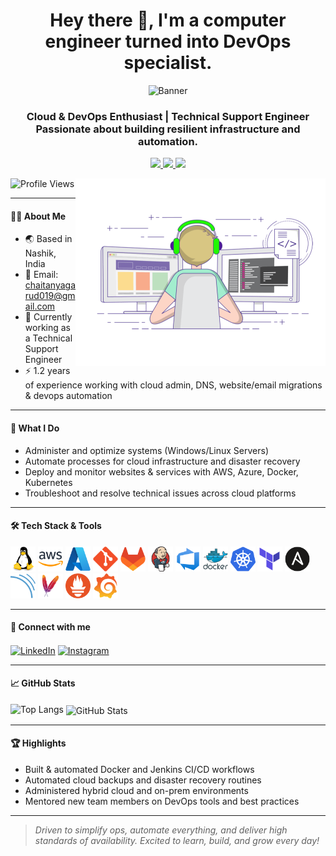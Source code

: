 <h1 align="center">Hey there 👋, I'm a computer engineer turned into DevOps specialist.</h1>

<div align="center">
  <img src="https://github.com/Chaitanya-Garud/Chaitanya-s_Portfolio/blob/main/DEVOPS%20Banner.png" alt="Banner">
</div>

<h3 align="center">
  Cloud & DevOps Enthusiast | Technical Support Engineer<br>
  Passionate about building resilient infrastructure and automation.
</h3>

<p align="center">
  <a href="https://github.com/Chaitanya-Garud">
    <img src="https://img.shields.io/github/followers/Chaitanya-Garud?label=Follow&style=social" />
  </a>
  <a href="https://linkedin.com/in/chaitanya-garud019">
    <img src="https://img.shields.io/badge/LinkedIn-Chaitanya%20Garud-blue?logo=linkedin&style=flat-square" />
  </a>
  <a href="https://instagram.com/chaitanyagarud_">
    <img src="https://img.shields.io/badge/Instagram-Chaitanya_Garud_-E1306C?logo=instagram&style=flat-square" />
  </a>
</p>

<img align="right" alt="Coding" width="400" src="https://raw.githubusercontent.com/devSouvik/devSouvik/master/gif3.gif">

<p align="left">
  <img src="https://komarev.com/ghpvc/?username=Chaitanya-Garud&label=Profile%20views&color=0e75b6&style=flat" alt="Profile Views" />
</p>

---

#### 👨‍💼 About Me

- 🌏 Based in Nashik, India
- 📧 Email: chaitanyagarud019@gmail.com
- 💼 Currently working as a Technical Support Engineer
- ⚡ 1.2 years of experience working with cloud admin, DNS, website/email migrations & devops automation

---

#### 🙌 What I Do

- Administer and optimize systems (Windows/Linux Servers)
- Automate processes for cloud infrastructure and disaster recovery
- Deploy and monitor websites & services with AWS, Azure, Docker, Kubernetes
- Troubleshoot and resolve technical issues across cloud platforms

---

#### 🛠️ Tech Stack & Tools

<p align="left">
  <!-- Operating System -->
  <img src="https://raw.githubusercontent.com/devicons/devicon/master/icons/linux/linux-original.svg" width="40" height="40"/>
  
  <!-- Cloud Platforms -->
  <img src="https://raw.githubusercontent.com/devicons/devicon/master/icons/amazonwebservices/amazonwebservices-original-wordmark.svg" width="40" height="40"/>
  <img src="https://raw.githubusercontent.com/devicons/devicon/master/icons/azure/azure-original.svg" width="40" height="40"/>
  
  <!-- Version Control -->
  <img src="https://raw.githubusercontent.com/devicons/devicon/master/icons/git/git-original.svg" width="40" height="40"/>
  <img src="https://raw.githubusercontent.com/devicons/devicon/master/icons/gitlab/gitlab-original.svg" width="40" height="40"/>
  
  <!-- CI/CD -->
  <img src="https://raw.githubusercontent.com/devicons/devicon/master/icons/jenkins/jenkins-original.svg" width="40" height="40"/>
  <img src="https://raw.githubusercontent.com/devicons/devicon/master/icons/azuredevops/azuredevops-original.svg" width="40" height="40"/>
  
  <!-- Containerization -->
  <img src="https://raw.githubusercontent.com/devicons/devicon/master/icons/docker/docker-original-wordmark.svg" width="40" height="40"/>
  <img src="https://raw.githubusercontent.com/devicons/devicon/master/icons/kubernetes/kubernetes-plain.svg" width="40" height="40"/>
  
  <!-- Infrastructure as Code -->
  <img src="https://raw.githubusercontent.com/devicons/devicon/master/icons/terraform/terraform-original.svg" width="40" height="40"/>
  <img src="https://raw.githubusercontent.com/devicons/devicon/master/icons/ansible/ansible-original.svg" width="40" height="40"/>
  
  <!-- Code Quality & Security -->
  <img src="https://raw.githubusercontent.com/devicons/devicon/master/icons/sonarqube/sonarqube-original.svg" width="40" height="40"/>

  
  <!-- Build Tools -->
  <img src="https://raw.githubusercontent.com/devicons/devicon/master/icons/maven/maven-original.svg" width="40" height="40"/>
  
  <!-- Monitoring -->
  <img src="https://raw.githubusercontent.com/devicons/devicon/master/icons/prometheus/prometheus-original.svg" width="40" height="40"/>
  <img src="https://raw.githubusercontent.com/devicons/devicon/master/icons/grafana/grafana-original.svg" width="40" height="40"/>
</p>


---

#### 🔗 Connect with me

<p align="left">
  <a href="https://linkedin.com/in/chaitanya-garud019" target="blank"><img align="center" src="https://raw.githubusercontent.com/rahuldkjain/github-profile-readme-generator/master/src/images/icons/Social/linked-in-alt.svg" alt="LinkedIn" height="30" width="40" /></a>
  <a href="https://instagram.com/chaitanyagarud_" target="blank"><img align="center" src="https://raw.githubusercontent.com/rahuldkjain/github-profile-readme-generator/master/src/images/icons/Social/instagram.svg" alt="Instagram" height="30" width="40" /></a>
</p>

---

#### 📈 GitHub Stats

<p>
  <img align="left" src="https://github-readme-stats.vercel.app/api/top-langs?username=Chaitanya-Garud&show_icons=true&locale=en&layout=compact&theme=vue&hide_border=true" alt="Top Langs" />
</p>

<p>&nbsp;<img align="center" src="https://github-readme-stats.vercel.app/api?username=Chaitanya-Garud&show_icons=true&locale=en&theme=vue&hide_border=true" alt="GitHub Stats" /></p>

---

#### 🏆 Highlights

- Built & automated Docker and Jenkins CI/CD workflows
- Automated cloud backups and disaster recovery routines
- Administered hybrid cloud and on-prem environments
- Mentored new team members on DevOps tools and best practices

---

> *Driven to simplify ops, automate everything, and deliver high standards of availability. Excited to learn, build, and grow every day!*

